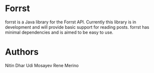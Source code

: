 Forrst
======
forrst is a Java library for the Forrst API. Currently this library is in development and will provide basic support for reading posts. forrst has minimal dependencies and is aimed to be easy to use.

Authors
=======
Nitin Dhar
Udi Mosayev
Rene Merino